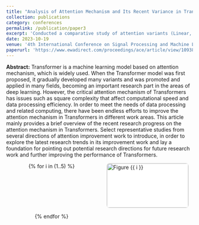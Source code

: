 ```yaml
---
title: "Analysis of Attention Mechanism and Its Recent Variance in Transformer"
collection: publications
category: conferences
permalink: /publication/paper3
excerpt: 'Conducted a comparative study of attention variants (Linear, External, FLASH) in Transformers using PyTorch, highlighting runtime efficiency and optimization effects across datasets.'
date: 2023-10-19
venue: '4th International Conference on Signal Processing and Machine Learning'
paperurl: 'https://www.ewadirect.com/proceedings/ace/article/view/10938/pdf'
---
```


**Abstract:** Transformer is a machine learning model based on attention mechanism, which is widely used. When the Transformer model was first proposed, it gradually developed many variants and was promoted and applied in many fields, becoming an important research part in the areas of deep learning. However, the critical attention mechanism of Transformers has issues such as square complexity that affect computational speed and data processing efficiency. In order to meet the needs of data processing and related computing, there have been endless efforts to improve the attention mechanism in Transformers in different work areas. This article mainly provides a brief overview of the recent research progress on the attention mechanism in Transformers. Select representative studies from several directions of attention improvement work to introduce, in order to explore the latest research trends in its improvement work and lay a foundation for pointing out potential research directions for future research work and further improving the performance of Transformers.

<style>
.thumb-grid{
  display: grid;
  grid-template-columns: repeat(auto-fit, minmax(160px, 1fr));
  gap: 14px;
  justify-items: center;
  align-items: start;
  margin: 8px 0 24px;
}
.thumb{
  width: 100%;
  max-width: 220px;
  border: 1px solid #e4e4e4;
  border-radius: 8px;
  overflow: hidden;
  background: #fff;
  box-shadow: 0 0 0 rgba(0,0,0,0);
  transition: box-shadow .2s ease, transform .2s ease;
  text-decoration: none;
}
.thumb:hover{ box-shadow: 0 6px 16px rgba(0,0,0,.08); transform: translateY(-2px); }
.thumb img{
  width: 100%;
  height: 120px;          /* 统一缩略图高度；若想不裁剪可把 cover 改为 contain */
  object-fit: cover;
  display: block;
}
.thumb-caption{
  font-size: 0.85rem;
  color: #666;
  text-align: center;
  padding: 6px 8px 8px;
}
</style>

<div class="thumb-grid">
  {% for i in (1..5) %}
  <div class="thumb">
    <img src="/images/publication/paper3/f{{ i }}.png" alt="Figure {{ i }}" loading="lazy">
  </div>
  {% endfor %}
</div>
